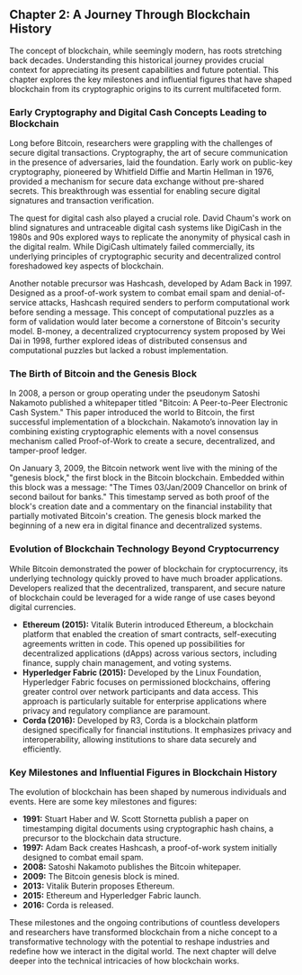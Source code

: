 ## Chapter 2: A Journey Through Blockchain History

The concept of blockchain, while seemingly modern, has roots stretching back decades. Understanding this historical journey provides crucial context for appreciating its present capabilities and future potential. This chapter explores the key milestones and influential figures that have shaped blockchain from its cryptographic origins to its current multifaceted form.

### Early Cryptography and Digital Cash Concepts Leading to Blockchain

Long before Bitcoin, researchers were grappling with the challenges of secure digital transactions.  Cryptography, the art of secure communication in the presence of adversaries, laid the foundation.  Early work on public-key cryptography, pioneered by Whitfield Diffie and Martin Hellman in 1976, provided a mechanism for secure data exchange without pre-shared secrets. This breakthrough was essential for enabling secure digital signatures and transaction verification.

The quest for digital cash also played a crucial role.  David Chaum's work on blind signatures and untraceable digital cash systems like DigiCash in the 1980s and 90s explored ways to replicate the anonymity of physical cash in the digital realm. While DigiCash ultimately failed commercially, its underlying principles of cryptographic security and decentralized control foreshadowed key aspects of blockchain.  

Another notable precursor was Hashcash, developed by Adam Back in 1997.  Designed as a proof-of-work system to combat email spam and denial-of-service attacks, Hashcash required senders to perform computational work before sending a message. This concept of computational puzzles as a form of validation would later become a cornerstone of Bitcoin's security model.  B-money, a decentralized cryptocurrency system proposed by Wei Dai in 1998, further explored ideas of distributed consensus and computational puzzles but lacked a robust implementation.

### The Birth of Bitcoin and the Genesis Block

In 2008, a person or group operating under the pseudonym Satoshi Nakamoto published a whitepaper titled "Bitcoin: A Peer-to-Peer Electronic Cash System." This paper introduced the world to Bitcoin, the first successful implementation of a blockchain.  Nakamoto’s innovation lay in combining existing cryptographic elements with a novel consensus mechanism called Proof-of-Work to create a secure, decentralized, and tamper-proof ledger.

On January 3, 2009, the Bitcoin network went live with the mining of the "genesis block," the first block in the Bitcoin blockchain.  Embedded within this block was a message: "The Times 03/Jan/2009 Chancellor on brink of second bailout for banks." This timestamp served as both proof of the block's creation date and a commentary on the financial instability that partially motivated Bitcoin's creation. The genesis block marked the beginning of a new era in digital finance and decentralized systems.

### Evolution of Blockchain Technology Beyond Cryptocurrency

While Bitcoin demonstrated the power of blockchain for cryptocurrency, its underlying technology quickly proved to have much broader applications.  Developers realized that the decentralized, transparent, and secure nature of blockchain could be leveraged for a wide range of use cases beyond digital currencies.

* **Ethereum (2015):**  Vitalik Buterin introduced Ethereum, a blockchain platform that enabled the creation of smart contracts, self-executing agreements written in code.  This opened up possibilities for decentralized applications (dApps) across various sectors, including finance, supply chain management, and voting systems.
* **Hyperledger Fabric (2015):** Developed by the Linux Foundation, Hyperledger Fabric focuses on permissioned blockchains, offering greater control over network participants and data access. This approach is particularly suitable for enterprise applications where privacy and regulatory compliance are paramount.
* **Corda (2016):**  Developed by R3, Corda is a blockchain platform designed specifically for financial institutions. It emphasizes privacy and interoperability, allowing institutions to share data securely and efficiently.

### Key Milestones and Influential Figures in Blockchain History

The evolution of blockchain has been shaped by numerous individuals and events. Here are some key milestones and figures:

* **1991:** Stuart Haber and W. Scott Stornetta publish a paper on timestamping digital documents using cryptographic hash chains, a precursor to the blockchain data structure.
* **1997:** Adam Back creates Hashcash, a proof-of-work system initially designed to combat email spam.
* **2008:** Satoshi Nakamoto publishes the Bitcoin whitepaper.
* **2009:** The Bitcoin genesis block is mined.
* **2013:** Vitalik Buterin proposes Ethereum.
* **2015:** Ethereum and Hyperledger Fabric launch.
* **2016:** Corda is released.


These milestones and the ongoing contributions of countless developers and researchers have transformed blockchain from a niche concept to a transformative technology with the potential to reshape industries and redefine how we interact in the digital world.  The next chapter will delve deeper into the technical intricacies of how blockchain works.
